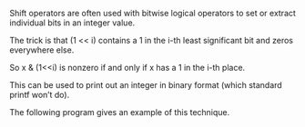

Shift operators are often used with bitwise logical operators to set or extract individual bits in an integer value. 

The trick is that (1 << i) contains a 1 in the i-th least significant bit and zeros everywhere else.

So x & (1<<i) is nonzero if and only if x has a 1 in the i-th place.

This can be used to print out an integer in binary format (which standard printf won’t do).

The following program gives an example of this technique.
